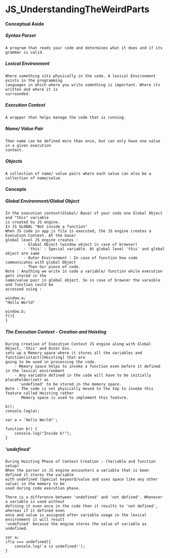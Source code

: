 # JS_UnderstandingTheWeirdParts

#### Conceptual Aside
##### Syntax Parser 
    A program that reads your code and determines what it does and if its grammar is valid.
##### Lexical Environment 
    Where something sits physically in the code. A lexical Environment exists in the programming 
    languages in which where you write something is important. Where its written and where it is 
    surrounded.
##### Execution Context 
    A wrapper that helps manage the code that is running.
##### Name/ Value Pair
	Then name can be defined more than once, but can only have one value in a given execution 
	context.
##### Objects
	A collection of name/ value pairs where each value can also be a collection of name/value

#### Concepts
##### Global Environment/Global Object
	In the execution context(Global/ Base) of your code one Global Object and "this" variable 
	is created by JS engine. 
	In JS GLOBAL "Not inside a function"
	When JS code in app.js file is executed, the JS engine creates a Execution Context. At the base/
	global level JS engine creates :
			- Global Object (window object in case of browser)
			- 'this' : Special variable. At global level 'this' and global object are same
			- Outer Environment : In case of function how code communicates with global Object
			- Then Our piece of code.
	Note : Anything we write in code a variable/ function while execution gets stored in the 
	name/value pair in global object. So in case of browser the varaible and function could be 
	accessed using :

	window.a;
	"Hello World"
		
	window.b;
	f(){
	} 
##### The Execution Context - Creation and Hoisting
	During creation of Execution Context JS engine along with Global Object, 'this' and Outer Env. 
	sets up a Memory space where it stores all the variables and function(intact)[Hoisting] that are 
	going to be used in processing the code.
		- Memory space helps to invoke a function even before it defined in the lexical environment
		- Any variable defined in the code will have to be initially placeholder(set) as  
		  'undefined' to be stored in the memory space.
	Note : The code is not physically moved to the top to invoke this feature called Hoisting rather
		   Memory space is used to implement this feature.

	b();
	console.log(a);

	var a = 'Hello World!';

	function b() {
	    console.log("Inside b!");
	}
##### 'undefined'
	During Hoisting Phase of Context Creation : (Variable and function setup)
	When the parser in JS engine encounters a variable that is been defined it stores the variable 
	with undefined (Special keyword/value and uses space like any other value) in the memory to be 
	used during code execution phase. 
		
	There is a difference between 'undefined' and 'not defined'. Whenever a variable is used without
	defining it even once in the code then it results to 'not defined', whereas if it defined even 
	once and value is assigned after variable usage in the lexical environment it will result 
	'undefined' because the engine stores the value of variable as undefined.

	var a;
	if(a === undefined){
		console.log('a is undefined!');
	}